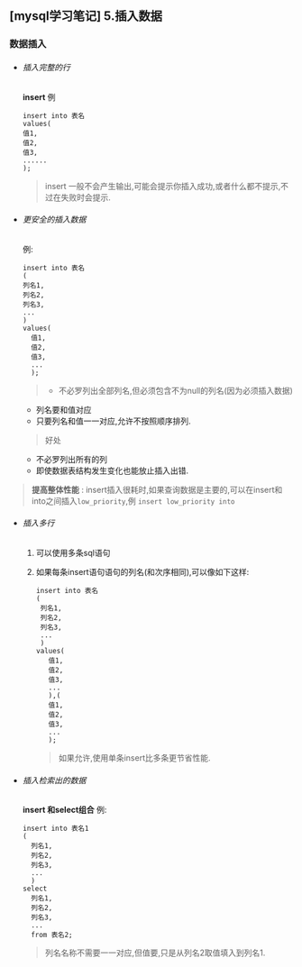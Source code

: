 ## [mysql学习笔记] 5.插入数据

### 数据插入

* ###### 插入完整的行
  
  **insert**
  例
  
  ```
  insert into 表名
  values(
  值1,
  值2,
  值3,
  ......
  );
  ```
  
  > insert 一般不会产生输出,可能会提示你插入成功,或者什么都不提示,不过在失败时会提示.

* ###### 更安全的插入数据
  
  例:
  
  ```
  insert into 表名
  (
  列名1,
  列名2,
  列名3,
  ...
  )
  values(
    值1,
    值2,
    值3,
    ...
    );
  ```
  
  > * 不必罗列出全部列名,但必须包含不为null的列名(因为必须插入数据)
  
  * 列名要和值对应
  * 只要列名和值一一对应,允许不按照顺序排列.
  
  > 好处
  
  * 不必罗列出所有的列
  * 即使数据表结构发生变化也能放止插入出错.

> **提高整体性能** :
>   insert插入很耗时,如果查询数据是主要的,可以在insert和into之间插入`low_priority`,例
>   `insert low_priority into`

* ###### 插入多行
  1. 可以使用多条sql语句
  2. 如果每条insert语句语句的列名(和次序相同),可以像如下这样:
     
     ```
     insert into 表名
     (
      列名1,
      列名2,
      列名3,
      ...
      )
     values(
        值1,
        值2,
        值3,
        ...
        ),(
        值1,
        值2,
        值3,
        ...
        );
     ```
     
     > 如果允许,使用单条insert比多条更节省性能.

* ###### 插入检索出的数据
  
  **insert 和select组合**
  例:
  
  ```
  insert into 表名1
  (
    列名1,
    列名2,
    列名3,
    ...
    )
  select
    列名1,
    列名2,
    列名3,
    ...
    from 表名2;
  ```
  
  > 列名名称不需要一一对应,但值要,只是从列名2取值填入到列名1.
